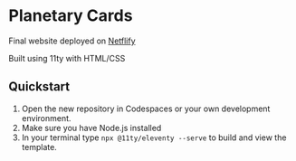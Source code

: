 # Planetary Cards

Final website deployed on [Netflify](https://mi449-planetary-cards.netlify.app/)

Built using 11ty with HTML/CSS

## Quickstart

1. Open the new repository in Codespaces or your own development environment.
2. Make sure you have Node.js installed
3. In your terminal type `npx @11ty/eleventy --serve` to build and view the template.
